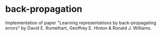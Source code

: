 # back-propagation
Implementation of paper "Learning representations by back-propagating errors" by David E. Rumelhart, Geoffrey E. Hinton &amp; Ronald J. Williams.
